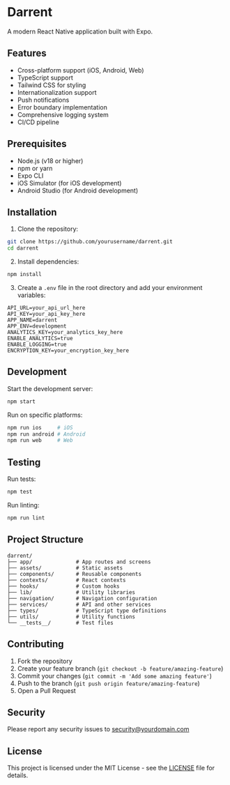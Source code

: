 # Darrent

A modern React Native application built with Expo.

## Features

- Cross-platform support (iOS, Android, Web)
- TypeScript support
- Tailwind CSS for styling
- Internationalization support
- Push notifications
- Error boundary implementation
- Comprehensive logging system
- CI/CD pipeline

## Prerequisites

- Node.js (v18 or higher)
- npm or yarn
- Expo CLI
- iOS Simulator (for iOS development)
- Android Studio (for Android development)

## Installation

1. Clone the repository:

```bash
git clone https://github.com/yourusername/darrent.git
cd darrent
```

2. Install dependencies:

```bash
npm install
```

3. Create a `.env` file in the root directory and add your environment variables:

```env
API_URL=your_api_url_here
API_KEY=your_api_key_here
APP_NAME=darrent
APP_ENV=development
ANALYTICS_KEY=your_analytics_key_here
ENABLE_ANALYTICS=true
ENABLE_LOGGING=true
ENCRYPTION_KEY=your_encryption_key_here
```

## Development

Start the development server:

```bash
npm start
```

Run on specific platforms:

```bash
npm run ios     # iOS
npm run android # Android
npm run web     # Web
```

## Testing

Run tests:

```bash
npm test
```

Run linting:

```bash
npm run lint
```

## Project Structure

```
darrent/
├── app/              # App routes and screens
├── assets/           # Static assets
├── components/       # Reusable components
├── contexts/         # React contexts
├── hooks/            # Custom hooks
├── lib/              # Utility libraries
├── navigation/       # Navigation configuration
├── services/         # API and other services
├── types/            # TypeScript type definitions
├── utils/            # Utility functions
└── __tests__/        # Test files
```

## Contributing

1. Fork the repository
2. Create your feature branch (`git checkout -b feature/amazing-feature`)
3. Commit your changes (`git commit -m 'Add some amazing feature'`)
4. Push to the branch (`git push origin feature/amazing-feature`)
5. Open a Pull Request

## Security

Please report any security issues to security@yourdomain.com

## License

This project is licensed under the MIT License - see the [LICENSE](LICENSE) file for details.
